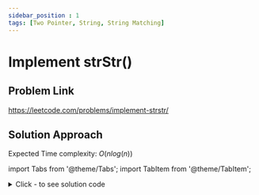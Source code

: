 ```yaml
---
sidebar_position : 1
tags: [Two Pointer, String, String Matching]
---
```


#  Implement strStr()

## Problem Link
https://leetcode.com/problems/implement-strstr/

## Solution Approach

Expected Time complexity: $O(nlog(n))$

import Tabs from '@theme/Tabs';
import TabItem from '@theme/TabItem';

<details><summary>Click - to see solution code</summary>

<Tabs>
<TabItem value="cpp" label="C++">

```cpp
const int mod = 1e9 + 7;
const int p = 31;

int powr(int a, int b) {
    int ans = 1;
    while (b) {
        if (b & 1ll) {
            ans *= (long long)a;
            ans %= mod;
        }
        a *= (long long)a;
        b >>= 1ll;
        a %= mod;
    }
    return ans;
}

int inv(int a) { return powr(a, mod - 2); }

int hashit(string s) {
    int res = 0;
    int m = s.length();
    for (int i = 0; i < m; i++) {
        res += powr(p, i) * (s[i] - 'a' + 1);
        res %= mod;
    }
    return res;
}

class Solution {
   public:
    int strStr(string s, string pat) {
        int pat_hash = hashit(pat);
        int m = pat.length();
        int n = s.length();
        int text_hash = hashit(s.substr(0, m));
        if (text_hash == pat_hash) {
            return 0;
        }

        int new_hash = text_hash;

        for (int i = m; i < n; i++) {
            new_hash -= (s[i - m] - 'a' + 1);
            new_hash *= (long long)inv(p);
            new_hash %= mod;
            new_hash += (s[i] - 'a' + 1) * powr(p, m - 1);
            new_hash %= mod;

            if (new_hash == pat_hash) {
                return i - m + 1;
            }
        }
        return -1;
    }
};
```
</TabItem>
</Tabs>

</details>
